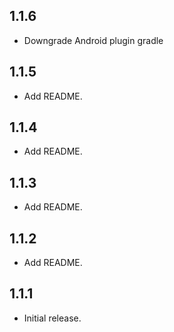 ## 1.1.6

* Downgrade Android plugin gradle

## 1.1.5

* Add README.

## 1.1.4

* Add README.

## 1.1.3

* Add README.

## 1.1.2

* Add README.

## 1.1.1

* Initial release.

